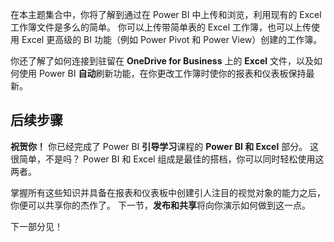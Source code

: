 在本主题集合中，你将了解到通过在 Power BI 中上传和浏览，利用现有的 Excel 工作簿文件是多么的简单。 你可以上传带简单表的 Excel 工作簿，也可以上传使用 Excel 更高级的 BI 功能（例如 Power Pivot 和 Power View）创建的工作簿。

你还了解了如何连接到驻留在 **OneDrive for Business** 上的 **Excel** 文件，以及如何使用 Power BI **自动**刷新功能，在你更改工作簿时使你的报表和仪表板保持最新。

## <a name="next-steps"></a>后续步骤
**祝贺你！** 你已经完成了 Power BI **引导学习**课程的 **Power BI 和 Excel** 部分。 这很简单，不是吗？ Power BI 和 Excel 组成是最佳的搭档，你可以同时轻松使用这两者。

掌握所有这些知识并具备在报表和仪表板中创建引人注目的视觉对象的能力之后，你便可以共享你的杰作了。 下一节，**发布和共享**将向你演示如何做到这一点。

下一部分见！

